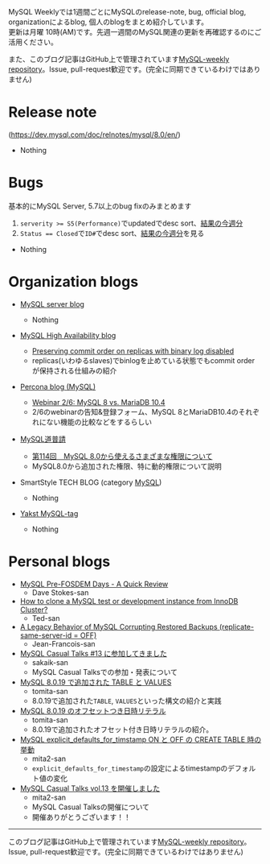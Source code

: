 MySQL Weeklyでは1週間ごとにMySQLのrelease-note, bug, official blog, organizationによるblog, 個人のblogをまとめ紹介しています。  
更新は月曜 10時(AM)です。先週一週間のMySQL関連の更新を再確認するのにご活用ください。

また、このブログ記事はGitHub上で管理されています[MySQL-weekly repository](https://github.com/tom--bo/MySQL-weekly)。Issue, pull-request歓迎です。(完全に同期できているわけではありません)


# Release note

(https://dev.mysql.com/doc/relnotes/mysql/8.0/en/)

- Nothing

# Bugs

基本的にMySQL Server, 5.7以上のbug fixのみまとめます

1. `serverity >= S5(Performance)`でupdatedでdesc sort、[結果の今週分](https://bugs.mysql.com/search.php?cmd=display&status=All&severity=-5&os=5&bug_age=0&order_by=mtime&direction=ASC&limit=30&mine=0&reorder_by=mtime)
1. `Status == Closed`で`ID#`でdesc sort、[結果の今週分](https://bugs.mysql.com/search.php?search_for=&status=Closed&severity=&limit=10&order_by=id&cmd=display&direction=DESC&os=0&phpver=&bug_age=0)を見る


- Nothing

# Organization blogs

- [MySQL server blog](https://mysqlserverteam.com/)
  - Nothing

- [MySQL High Availability blog](https://mysqlhighavailability.com/)
  - [Preserving commit order on replicas with binary log disabled](https://mysqlhighavailability.com/preserve-commit-order-on-binlogless-replicas/)
  - replicas(いわゆるslaves)でbinlogを止めている状態でもcommit orderが保持される仕組みの紹介

- [Percona blog (MySQL)](https://www.percona.com/blog/)
  - [Webinar 2/6: MySQL 8 vs. MariaDB 10.4](https://www.percona.com/blog/2020/01/30/webinar-2-6-mysql-8-vs-mariadb-10-4/)
  - 2/6のwebinarの告知&登録フォーム、MySQL 8とMariaDB10.4のそれぞれにない機能の比較などをするらしい

- [MySQL道普請](https://gihyo.jp/dev/serial/01/mysql-road-construction-news)
  - [第114回　MySQL 8.0から使えるさまざまな権限について](https://gihyo.jp/dev/serial/01/mysql-road-construction-news/0114)
  - MySQL8.0から追加された権限、特に動的権限について説明

- SmartStyle TECH BLOG (category [MySQL](https://www.s-style.co.jp/blog/category/tech/mysql/))
  - Nothing

- [Yakst MySQL-tag](https://yakst.com/ja/tags/mysql)
  - Nothing



# Personal blogs

- [MySQL Pre-FOSDEM Days - A Quick Review](https://elephantdolphin.blogspot.com/2020/01/mysql-pre-fosdem-days-quick-review.html)
  - Dave Stokes-san
- [How to clone a MySQL test or development instance from InnoDB Cluster?
](http://mysql-nordic.blogspot.com/2020/01/how-to-clone-mysql-test-or-development.html)
  - Ted-san
- [A Legacy Behavior of MySQL Corrupting Restored Backups (replicate-same-server-id = OFF)](https://jfg-mysql.blogspot.com/2020/01/legacy-behavior-corrupting-restored-backups.html)
  - Jean-Francois-san
- [MySQL Casual Talks #13 に参加してきました](http://sakaik.hateblo.jp/entry/20200129/mysql_casual_talks_13)
  - sakaik-san
  - MySQL Casual Talksでの参加・発表について
- [MySQL 8.0.19 で追加された TABLE と VALUES](https://tmtms.hatenablog.com/entry/202001/mysql-table-values)
  - tomita-san
  - 8.0.19で追加された`TABLE`, `VALUES`といった構文の紹介と実践
- [MySQL 8.0.19 のオフセットつき日時リテラル](https://tmtms.hatenablog.com/entry/202001/mysql-datetime-offset)
  - tomita-san
  - 8.0.19で追加されたオフセット付き日時リテラルの紹介。
- [MySQL explicit_defaults_for_timstamp ON と OFF の CREATE TABLE 時の挙動](https://mita2db.hateblo.jp/entry/2020/01/26/155427)
  - mita2-san
  - `explicit_defaults_for_timestamp`の設定によるtimestampのデフォルト値の変化
- [MySQL Casual Talks vol.13 を開催しました](https://mita2db.hateblo.jp/entry/2020/02/01/165942)
  - mita2-san
  - MySQL Casual Talksの開催について
  - 開催ありがとうございます！！


-----

このブログ記事はGitHub上で管理されています[MySQL-weekly repository](https://github.com/tom--bo/MySQL-weekly)。Issue, pull-request歓迎です。(完全に同期できているわけではありません)
